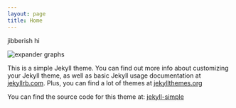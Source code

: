 ```yaml
---
layout: page
title: Home
---
```

jibberish hi

![expander graphs]({{site.baseurl}}/assets/PH-photo.jpeg)

This is a simple Jekyll theme. You can find out more info about customizing your Jekyll theme, as well as basic Jekyll usage documentation at [jekyllrb.com](http://jekyllrb.com/).  Plus, you can find a lot of themes at [jekyllthemes.org](http://jekyllthemes.org/)

You can find the source code for this theme at: [jekyll-simple](https://github.com/wild-flame/jekyll-simple)


